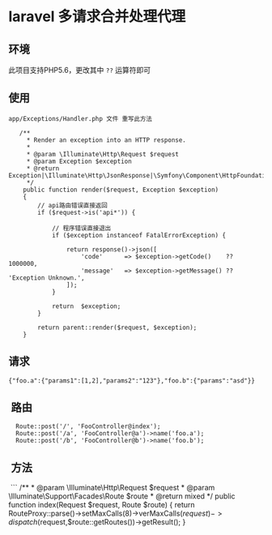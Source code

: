 # laravel 多请求合并处理代理


## 环境

此项目支持PHP5.6，更改其中 `??` 运算符即可

## 使用

 `app/Exceptions/Handler.php 文件 重写此方法`

  ```
     /**
       * Render an exception into an HTTP response.
       *
       * @param \Illuminate\Http\Request $request
       * @param Exception $exception
       * @return Exception|\Illuminate\Http\JsonResponse|\Symfony\Component\HttpFoundation\Response
       */
      public function render($request, Exception $exception)
      {
          // api路由错误直接返回
          if ($request->is('api*')) {

              // 程序错误直接退出
              if ($exception instanceof FatalErrorException) {

                  return response()->json([
                      'code'      => $exception->getCode()    ?? 1000000,
                      'message'   => $exception->getMessage() ?? 'Exception Unknown.',
                  ]);
              }

              return  $exception;
          }

          return parent::render($request, $exception);
      }
  ```
  
## 请求
  
  `{"foo.a":{"params1":[1,2],"params2":"123"},"foo.b":{"params":"asd"}}`

##  路由
  
  ```
    Route::post('/', 'FooController@index');
    Route::post('/a', 'FooController@a')->name('foo.a');
    Route::post('/b', 'FooController@b')->name('foo.b');
  ```
  
##  方法
  
  ```
     /**
       * @param \Illuminate\Http\Request $request
       * @param \Illuminate\Support\Facades\Route $route
       * @return mixed
       */
      public function index(Request $request, Route $route)
      {
          return RouteProxy::parse()->setMaxCalls(8)->verMaxCalls($request)->dispatch($request,$route::getRoutes())->getResult();
      }
      
  ```

